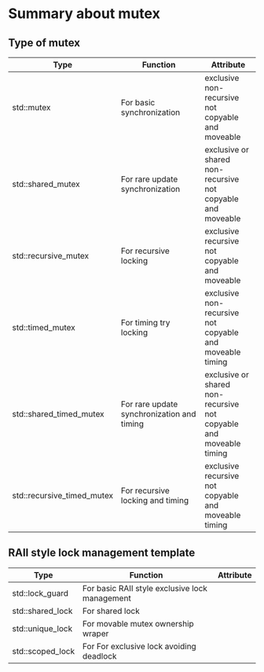 # Summary about mutex

## Type of mutex

|Type|Function|Attribute|
|-|-|-|
|std::mutex|For basic synchronization|exclusive<br>non-recursive<br>not copyable and moveable|
|std::shared_mutex|For rare update synchronization|exclusive or shared<br>non-recursive<br>not copyable and moveable|
|std::recursive_mutex|For recursive locking|exclusive<br>recursive<br>not copyable and moveable|
|std::timed_mutex|For timing try locking|exclusive<br>non-recursive<br>not copyable and moveable<br>timing|
|std::shared_timed_mutex|For rare update synchronization and timing|exclusive or shared<br>non-recursive<br>not copyable and moveable<br>timing|
|std::recursive_timed_mutex|For recursive locking and timing|exclusive<br>recursive<br>not copyable and moveable<br>timing|

## RAII style lock management template

|Type|Function|Attribute|
|-|-|-|
|std::lock_guard|For basic RAII style exclusive lock management||
|std::shared_lock|For shared lock||
|std::unique_lock|For movable mutex ownership wraper||
|std::scoped_lock|For For exclusive lock avoiding deadlock||
